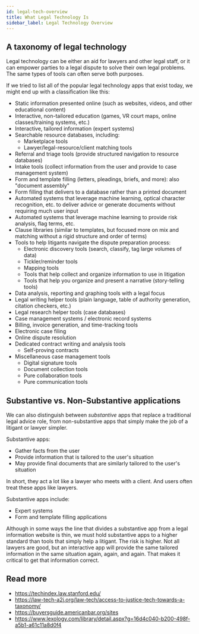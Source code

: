 ```yaml
---
id: legal-tech-overview
title: What Legal Technology Is
sidebar_label: Legal Technology Overview
---
```


## A taxonomy of legal technology

Legal technology can be either an aid for lawyers and other legal staff, or it can empower parties to a legal dispute to solve their own legal problems. The same types of tools can often serve both purposes.

If we tried to list all of the popular legal technology apps that exist today, we might end up with a classification like this:

* Static information presented online (such as websites, videos, and other educational content)
* Interactive, non-tailored education (games, VR court maps, online classes/training systems, etc.)
* Interactive, tailored information (expert systems)
* Searchable resource databases, including:
    * Marketplace tools
    * Lawyer/legal-resource/client matching tools
* Referral and triage tools (provide structured navigation to resource databases)
* Intake tools (collect information from the user and provide to case management system)
* Form and template filling (letters, pleadings, briefs, and more): also "document assembly"
* Form filling that delivers to a database rather than a printed document
* Automated systems that leverage machine learning, optical character recognition, etc. to deliver advice or generate documents without requiring much user input
* Automated systems that leverage machine learning to provide risk analysis, flag terms, etc.
* Clause libraries (similar to templates, but focused more on mix and matching without a rigid structure and order of terms)
* Tools to help litigants navigate the dispute preparation process:
    * Electronic discovery tools (search, classify, tag large volumes of data)
    * Tickler/reminder tools
    * Mapping tools
    * Tools that help collect and organize information to use in litigation
    * Tools that help you organize and present a narrative (story-telling tools)
* Data analysis, reporting and graphing tools with a legal focus
* Legal writing helper tools (plain language, table of authority generation, citation checkers, etc.)
* Legal research helper tools (case databases)
* Case management systems / electronic record systems
* Billing, invoice generation, and time-tracking tools
* Electronic case filing
* Online dispute resolution
* Dedicated contract writing and analysis tools
    * Self-proving contracts
* Miscellaneous case management tools
    * Digital signature tools
    * Document collection tools
    * Pure collaboration tools
    * Pure communication tools

## Substantive vs. Non-Substantive applications

We can also distinguish between _substantive_ apps that replace a traditional legal advice role, from non-substantive apps that simply make the job of a litigant or lawyer simpler.

Substantive apps:
* Gather facts from the user
* Provide information that is tailored to the user's situation
* May provide final documents that are similarly tailored to the user's situation

In short, they act a lot like a lawyer who meets with a client. And users often treat these apps like lawyers.

Substantive apps include:
* Expert systems
* Form and template filling applications

Although in some ways the line that divides a substantive app from a legal information website is thin, we must hold substantive apps to a higher standard than tools that simply help a litigant. The risk is higher. Not all lawyers are good, but an interactive app will provide the same tailored information in the same situation again, again, and again. That makes it critical to get that information correct.

## Read more

* https://techindex.law.stanford.edu/
* https://law-tech-a2j.org/law-tech/access-to-justice-tech-towards-a-taxonomy/
* https://buyersguide.americanbar.org/sites
* https://www.lexology.com/library/detail.aspx?g=16d4c040-b200-498f-a5b1-a61c11a8d0f4